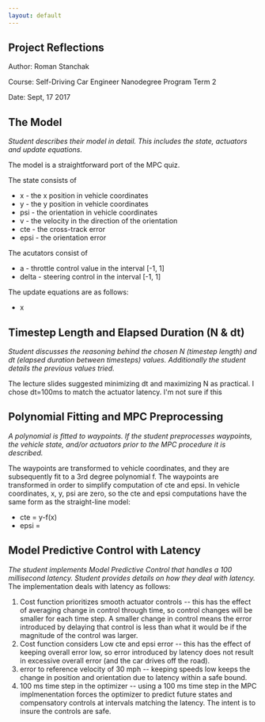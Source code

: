 ```yaml
---
layout: default
---
```


Project Reflections
-------------------

Author: Roman Stanchak

Course: Self-Driving Car Engineer Nanodegree Program Term 2

Date: Sept, 17 2017

## The Model

*Student describes their model in detail. This includes the state, actuators and update equations.*

The model is a straightforward port of the MPC quiz.

The state consists of

- x - the x position in vehicle coordinates
- y - the y position in vehicle coordinates
- psi - the orientation in vehicle coordinates
- v - the velocity in the direction of the orientation
- cte - the cross-track error
- epsi - the orientation error 

The acutators consist of

- a - throttle control value in the interval [-1, 1]
- delta - steering control in the interval [-1, 1]

The update equations are as follows:

- x

## Timestep Length and Elapsed Duration (N & dt)

*Student discusses the reasoning behind the chosen N (timestep length) and dt (elapsed duration between timesteps) values. Additionally the student details the previous values tried.*

The lecture slides suggested minimizing dt and maximizing N as practical.  I chose dt=100ms to match the actuator latency. I'm not sure if this 

## Polynomial Fitting and MPC Preprocessing

*A polynomial is fitted to waypoints. If the student preprocesses waypoints, the vehicle state, and/or actuators prior to the MPC procedure it is described.*

The waypoints are transformed to vehicle coordinates, and they are subsequently fit to a 3rd degree polynomial f.  The waypoints are transformed in order to simplify computation of cte and epsi.  In vehicle coordinates, x, y, psi are zero, so the cte and epsi computations have the same form as the straight-line model:

- cte = y-f(x)
- epsi = 

## Model Predictive Control with Latency

*The student implements Model Predictive Control that handles a 100 millisecond latency. Student provides details on how they deal with latency.* 
The implementation deals with latency as follows:

1. Cost function prioritizes smooth actuator controls -- this has the effect of averaging change in control through time, so control changes will be smaller for each time step.   A smaller change in control means the error introduced by delaying that control is less than what it would be if the magnitude of the control was larger.
2. Cost function considers Low cte and epsi error -- this has the effect of keeping overall error low, so error introduced by latency does not result in excessive overall error (and the car drives off the road).
3. error to reference velocity of 30 mph -- keeping speeds low keeps the change in position and orientation due to latency within a safe bound.
4. 100 ms time step in the optimizer -- using a 100 ms time step in the MPC implmenentation forces the optimizer to predict future states and compensatory controls at intervals matching the latency.  The intent is to insure the controls are safe.

